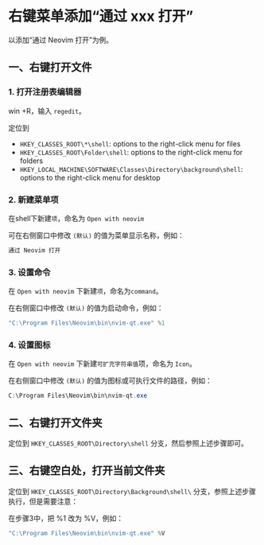 # 右键菜单添加“通过 xxx 打开”

以添加“通过 Neovim 打开”为例。

## 一、右键打开文件

### 1. 打开注册表编辑器

win +R，输入 `regedit`。

定位到

- `HKEY_CLASSES_ROOT\*\shell`: options to the right-click menu for files
- `HKEY_CLASSES_ROOT\Folder\shell`: options to the right-click menu for folders
- `HKEY_LOCAL_MACHINE\SOFTWARE\Classes\Directory\background\shell`: options to the right-click menu for desktop

### 2. 新建菜单项

在shell下新建`项`，命名为 `Open with neovim`

可在右侧窗口中修改 `(默认)` 的值为菜单显示名称，例如：

```powershell
通过 Neovim 打开
```

### 3. 设置命令

在 `Open with neovim` 下新建`项`，命名为`command`。

在右侧窗口中修改 `(默认)` 的值为启动命令，例如：

```powershell
"C:\Program Files\Neovim\bin\nvim-qt.exe" %1
```

### 4. 设置图标

在 `Open with neovim` 下新建`可扩充字符串值`项，命名为 `Icon`。

在右侧窗口中修改 `(默认)` 的值为图标或可执行文件的路径，例如：

```powershell
C:\Program Files\Neovim\bin\nvim-qt.exe
```

## 二、右键打开文件夹

定位到 `HKEY_CLASSES_ROOT\Directory\shell` 分支，然后参照上述步骤即可。

## 三、右键空白处，打开当前文件夹

定位到 `HKEY_CLASSES_ROOT\Directory\Background\shell\` 分支，参照上述步骤执行，但是需要注意：

在步骤3中，把 %1 改为 %V，例如：

```powershell
"C:\Program Files\Neovim\bin\nvim-qt.exe" %V
```
